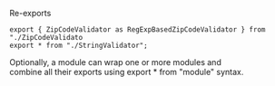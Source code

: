 Re-exports  
```
export { ZipCodeValidator as RegExpBasedZipCodeValidator } from "./ZipCodeValidato
export * from "./StringValidator";
```
Optionally, a module can wrap one or more modules and  
combine all their exports using export * from "module" syntax.  
